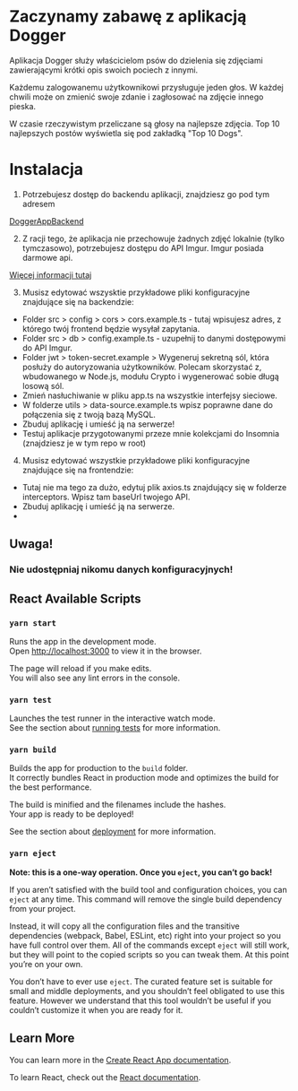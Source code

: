 # Zaczynamy zabawę z aplikacją Dogger

Aplikacja Dogger służy właścicielom psów do dzielenia się zdjęciami zawierającymi krótki opis swoich pociech z innymi. 

Każdemu zalogowanemu użytkownikowi przysługuje jeden głos. W każdej chwili może on zmienić swoje zdanie i zagłosować na zdjęcie innego pieska. 

W czasie rzeczywistym przeliczane są głosy na najlepsze zdjęcia. Top 10 najlepszych postów wyświetla się pod zakładką "Top 10 Dogs".

# Instalacja
1. Potrzebujesz dostęp do backendu aplikacji, znajdziesz go pod tym adresem

[DoggerAppBackend](https://https://github.com/rearwindowsoda/doggerapp)

2. Z racji tego, że aplikacja nie przechowuje żadnych zdjęć lokalnie (tylko tymczasowo), potrzebujesz dostępu do API Imgur. Imgur posiada darmowe api. 

[Więcej informacji tutaj](https://apidocs.imgur.com/)


3. Musisz edytować wszysktie przykładowe pliki konfiguracyjne znajdujące się na backendzie:
 - Folder src > config > cors > cors.example.ts - tutaj wpisujesz adres, z którego twój frontend będzie wysyłał zapytania.
 - Folder src > db > config.example.ts - uzupełnij to danymi dostępowymi do API Imgur.
 - Folder jwt > token-secret.example > Wygeneruj sekretną sól, która posłuży do autoryzowania użytkowników. Polecam skorzystać z, wbudowanego w Node.js, modułu Crypto i wygenerować sobie długą losową sól.
 - Zmień nasłuchiwanie w pliku app.ts na wszystkie interfejsy sieciowe.
 - W folderze utils > data-source.example.ts wpisz poprawne dane do połączenia się z twoją bazą MySQL.
 - Zbuduj aplikację i umieść ją na serwerze! 
 - Testuj aplikacje przygotowanymi przeze mnie kolekcjami do Insomnia (znajdziesz je w tym repo w root)

4. Musisz edytować wszystkie przykładowe pliki konfiguracyjne znajdujące się na frontendzie:
- Tutaj nie ma tego za dużo, edytuj plik axios.ts znajdujący się w folderze interceptors. Wpisz tam baseUrl twojego API.
- Zbuduj aplikację i umieść ją na serwerze.
- 

## Uwaga!

### Nie udostępniaj nikomu danych konfiguracyjnych!


## React Available Scripts



### `yarn start`

Runs the app in the development mode.\
Open [http://localhost:3000](http://localhost:3000) to view it in the browser.

The page will reload if you make edits.\
You will also see any lint errors in the console.

### `yarn test`

Launches the test runner in the interactive watch mode.\
See the section about [running tests](https://facebook.github.io/create-react-app/docs/running-tests) for more information.

### `yarn build`

Builds the app for production to the `build` folder.\
It correctly bundles React in production mode and optimizes the build for the best performance.

The build is minified and the filenames include the hashes.\
Your app is ready to be deployed!

See the section about [deployment](https://facebook.github.io/create-react-app/docs/deployment) for more information.

### `yarn eject`

**Note: this is a one-way operation. Once you `eject`, you can’t go back!**

If you aren’t satisfied with the build tool and configuration choices, you can `eject` at any time. This command will remove the single build dependency from your project.

Instead, it will copy all the configuration files and the transitive dependencies (webpack, Babel, ESLint, etc) right into your project so you have full control over them. All of the commands except `eject` will still work, but they will point to the copied scripts so you can tweak them. At this point you’re on your own.

You don’t have to ever use `eject`. The curated feature set is suitable for small and middle deployments, and you shouldn’t feel obligated to use this feature. However we understand that this tool wouldn’t be useful if you couldn’t customize it when you are ready for it.

## Learn More

You can learn more in the [Create React App documentation](https://facebook.github.io/create-react-app/docs/getting-started).

To learn React, check out the [React documentation](https://reactjs.org/).

